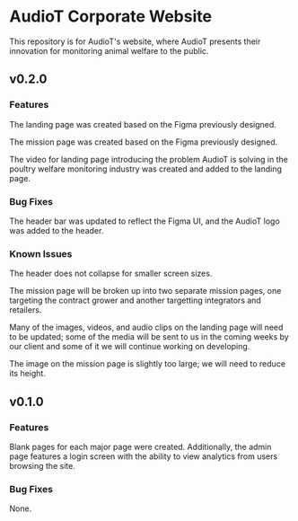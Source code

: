 # AudioT Corporate Website
This repository is for AudioT's website, where AudioT presents their innovation for monitoring animal welfare to the public. 

## v0.2.0

### Features
The landing page was created based on the Figma previously designed.

The mission page was created based on the Figma previously designed.

The video for landing page introducing the problem AudioT is solving in the poultry welfare monitoring industry was created and added to the landing page.

### Bug Fixes
The header bar was updated to reflect the Figma UI, and the AudioT logo was added to the header.

### Known Issues
The header does not collapse for smaller screen sizes.

The mission page will be broken up into two separate mission pages, one targeting the contract grower and another targetting integrators and retailers. 

Many of the images, videos, and audio clips on the landing page will need to be updated; some of the media will be sent to us in the coming weeks by our client and some of it we will continue working on developing.

The image on the mission page is slightly too large; we will need to reduce its height.

## v0.1.0
### Features
Blank pages for each major page were created. Additionally, the admin page features a login screen with the ability to view analytics from users browsing the site.

### Bug Fixes
None.

